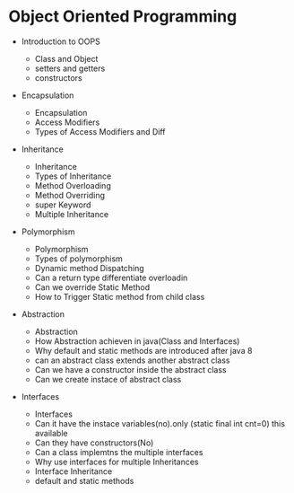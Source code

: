 # Object Oriented Programming

- Introduction to OOPS
  - Class and Object
  - setters and getters
  - constructors
  
- Encapsulation
  - Encapsulation
  - Access Modifiers
  - Types of Access Modifiers and Diff
  
- Inheritance
  - Inheritance
  - Types of Inheritance
  - Method Overloading
  - Method Overriding
  - super Keyword
  - Multiple Inheritance

- Polymorphism
  - Polymorphism
  - Types of polymorphism
  - Dynamic method Dispatching
  - Can a return type differentiate overloadin
  - Can we override Static Method
  - How to Trigger Static method from child class

- Abstraction
  - Abstraction
  - How Abstraction achieven in java(Class and Interfaces)
  - Why default and static methods are introduced after java 8
  - can an abstract class extends another abstract class
  - Can we have a constructor inside the abstract class
  - Can we create instace of abstract class

- Interfaces
  - Interfaces
  - Can it have the instace variables(no).only (static final int cnt=0) this available 
  - Can they have constructors(No)
  - Can a class implemtns the multiple interfaces
  - Why use interfaces for multiple Inheritances
  - Interface Inheritance
  - default and static methods
  

